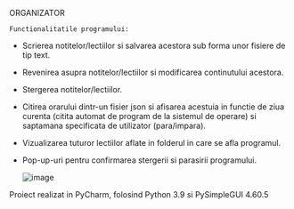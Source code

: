 ORGANIZATOR

	Functionalitatile programului:
- Scrierea notitelor/lectiilor si salvarea acestora sub forma unor fisiere de tip text.
- Revenirea asupra notitelor/lectiilor si modificarea continutului acestora.
- Stergerea notitelor/lectiilor.
- Citirea orarului dintr-un fisier json si afisarea acestuia in functie de ziua curenta (citita automat de program de la sistemul de operare) si saptamana specificata de utilizator (para/impara).
- Vizualizarea tuturor lectiilor aflate in folderul in care se afla programul.
- Pop-up-uri pentru confirmarea stergerii si parasirii programului.

  ![image](https://github.com/CLNAE/python-organizator-gui/assets/148075440/ff750f31-2b74-48a8-a1b9-d3bdaae6138a)


Proiect realizat in PyCharm, folosind Python 3.9 si PySimpleGUI 4.60.5
